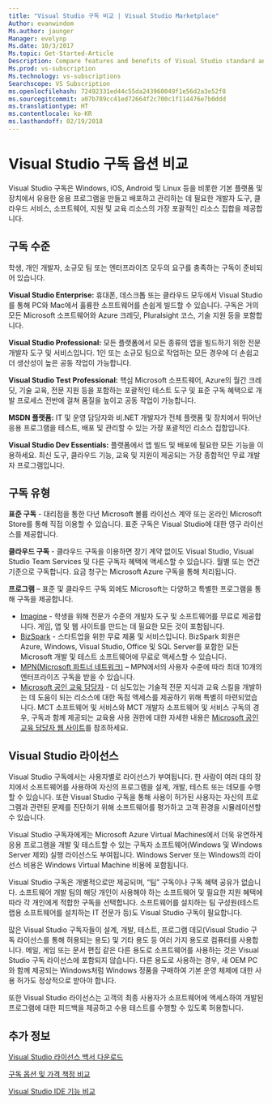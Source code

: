 ```yaml
---
title: "Visual Studio 구독 비교 | Visual Studio Marketplace"
Author: evanwindom
Ms.author: jaunger
Manager: evelynp
Ms.date: 10/3/2017
Ms.topic: Get-Started-Article
Description: Compare features and benefits of Visual Studio standard and cloud subscriptions
Ms.prod: vs-subscription
Ms.technology: vs-subscriptions
Searchscope: VS Subscription
ms.openlocfilehash: 72492331ed44c55da243960049f1e56d2a3e52f8
ms.sourcegitcommit: a07b789cc41ed72664f2c700c1f114476e7b0ddd
ms.translationtype: HT
ms.contentlocale: ko-KR
ms.lasthandoff: 02/19/2018
---
```

# <a name="compare-visual-studio-subscription-options"></a>Visual Studio 구독 옵션 비교

Visual Studio 구독은 Windows, iOS, Android 및 Linux 등을 비롯한 기본 플랫폼 및 장치에서 유용한 응용 프로그램을 만들고 배포하고 관리하는 데 필요한 개발자 도구, 클라우드 서비스, 소프트웨어, 지원 및 교육 리소스의 가장 포괄적인 리소스 집합을 제공합니다. 

## <a name="subscription-levels"></a>구독 수준
학생, 개인 개발자, 소규모 팀 또는 엔터프라이즈 모두의 요구를 충족하는 구독이 준비되어 있습니다. 

**Visual Studio Enterprise:** 휴대폰, 데스크톱 또는 클라우드 모두에서 Visual Studio를 통해 PC와 Mac에서 훌륭한 소프트웨어를 손쉽게 빌드할 수 있습니다. 구독은 거의 모든 Microsoft 소프트웨어와 Azure 크레딧, Pluralsight 코스, 기술 지원 등을 포함합니다.

**Visual Studio Professional:** 모든 플랫폼에서 모든 종류의 앱을 빌드하기 위한 전문 개발자 도구 및 서비스입니다. 1인 또는 소규모 팀으로 작업하는 모든 경우에 더 손쉽고 더 생산성이 높은 공동 작업이 가능합니다.

**Visual Studio Test Professional:** 핵심 Microsoft 소프트웨어, Azure의 월간 크레딧, 기술 교육, 전문 지원 등을 포함하는 포괄적인 테스트 도구 및 표준 구독 혜택으로 개발 프로세스 전반에 걸쳐 품질을 높이고 공동 작업이 가능합니다.

**MSDN 플랫폼:** IT 및 운영 담당자와 비.NET 개발자가 전체 플랫폼 및 장치에서 뛰어난 응용 프로그램을 테스트, 배포 및 관리할 수 있는 가장 포괄적인 리소스 집합입니다.

**Visual Studio Dev Essentials:** 플랫폼에서 앱 빌드 및 배포에 필요한 모든 기능을 이용하세요. 최신 도구, 클라우드 기능, 교육 및 지원이 제공되는 가장 종합적인 무료 개발자 프로그램입니다.  

## <a name="subscription-types"></a>구독 유형
**표준 구독** - 대리점을 통한 다년 Microsoft 볼륨 라이선스 계약 또는 온라인 Microsoft Store를 통해 직접 이용할 수 있습니다.  표준 구독은 Visual Studio에 대한 영구 라이선스를 제공합니다. 

**클라우드 구독** - 클라우드 구독을 이용하면 장기 계약 없이도 Visual Studio, Visual Studio Team Services 및 다른 구독자 혜택에 액세스할 수 있습니다.  월별 또는 연간 기준으로 구독합니다. 요금 청구는 Microsoft Azure 구독을 통해 처리됩니다. 

**프로그램** – 표준 및 클라우드 구독 외에도 Microsoft는 다양하고 특별한 프로그램을 통해 구독을 제공합니다.

- [Imagine](https://imagine.microsoft.com/about) - 학생을 위해 전문가 수준의 개발자 도구 및 소프트웨어를 무료로 제공합니다. 게임, 앱 및 웹 사이트를 만드는 데 필요한 모든 것이 포함됩니다.
- [BizSpark](https://bizspark.microsoft.com/About/Offers) - 스타트업을 위한 무료 제품 및 서비스입니다.  BizSpark 회원은 Azure, Windows, Visual Studio, Office 및 SQL Server를 포함한 모든 Microsoft 개발 및 테스트 소프트웨어에 무료로 액세스할 수 있습니다. 
- [MPN(Microsoft 파트너 네트워크)](https://partner.microsoft.com/) – MPN에서의 사용자 수준에 따라 최대 10개의 엔터프라이즈 구독을 받을 수 있습니다. 
- [Microsoft 공인 교육 담당자](https://www.microsoft.com/learning/mct-certification.aspx) - 더 심도있는 기술적 전문 지식과 교육 스킬을 개발하는 데 도움이 되는 리소스에 대한 독점 액세스를 제공하기 위해 특별히 마련되었습니다. MCT 소프트웨어 및 서비스와 MCT 개발자 소프트웨어 및 서비스 구독의 경우, 구독과 함께 제공되는 교육용 사용 권한에 대한 자세한 내용은 [Microsoft 공인 교육 담당자 웹 사이트](https://www.microsoft.com/learning/mct-certification.aspx#item-ID0EFAAAAACA)를 참조하세요. 

## <a name="visual-studio-licensing"></a>Visual Studio 라이선스
Visual Studio 구독에서는 사용자별로 라이선스가 부여됩니다. 한 사람이 여러 대의 장치에서 소프트웨어를 사용하여 자신의 프로그램을 설계, 개발, 테스트 또는 데모를 수행할 수 있습니다. 또한 Visual Studio 구독을 통해 사용이 허가된 사용자는 자신의 프로그램과 관련된 문제를 진단하기 위해 소프트웨어를 평가하고 고객 환경을 시뮬레이션할 수 있습니다.

Visual Studio 구독자에게는 Microsoft Azure Virtual Machines에서 더욱 유연하게 응용 프로그램을 개발 및 테스트할 수 있는 구독자 소프트웨어(Windows 및 Windows Server 제외) 실행 라이선스도 부여됩니다. Windows Server 또는 Windows의 라이선스 비용은 Windows Virtual Machine 비용에 포함됩니다.

Visual Studio 구독은 개별적으로만 제공되며, “팀” 구독이나 구독 혜택 공유가 없습니다.  소프트웨어 개발 팀의 해당 개인이 사용해야 하는 소프트웨어 및 필요한 지원 혜택에 따라 각 개인에게 적합한 구독을 선택합니다. 소프트웨어를 설치하는 팀 구성원(테스트 랩용 소프트웨어를 설치하는 IT 전문가 등)도 Visual Studio 구독이 필요합니다. 

많은 Visual Studio 구독자들이 설계, 개발, 테스트, 프로그램 데모(Visual Studio 구독 라이선스를 통해 허용되는 용도) 및 기타 용도 등 여러 가지 용도로 컴퓨터를 사용합니다. 메일, 게임 또는 문서 편집 같은 다른 용도로 소프트웨어를 사용하는 것은 Visual Studio 구독 라이선스에 포함되지 않습니다. 다른 용도로 사용하는 경우, 새 OEM PC와 함께 제공되는 Windows처럼 Windows 정품을 구매하여 기본 운영 체제에 대한 사용 허가도 정상적으로 받아야 합니다.

또한 Visual Studio 라이선스는 고객의 최종 사용자가 소프트웨어에 액세스하여 개발된 프로그램에 대한 피드백을 제공하고 수용 테스트를 수행할 수 있도록 허용합니다.

## <a name="additional-information"></a>추가 정보
[Visual Studio 라이선스 백서 다운로드](https://www.microsoft.com/downloads/details.aspx?displaylang=en&FamilyID=2b1504e6-0bf1-46da-be0e-85cc792c6b9d)

[구독 옵션 및 가격 책정 비교](https://www.visualstudio.com/vs/pricing)

[Visual Studio IDE 기능 비교](https://www.visualstudio.com/vs/compare/)

 